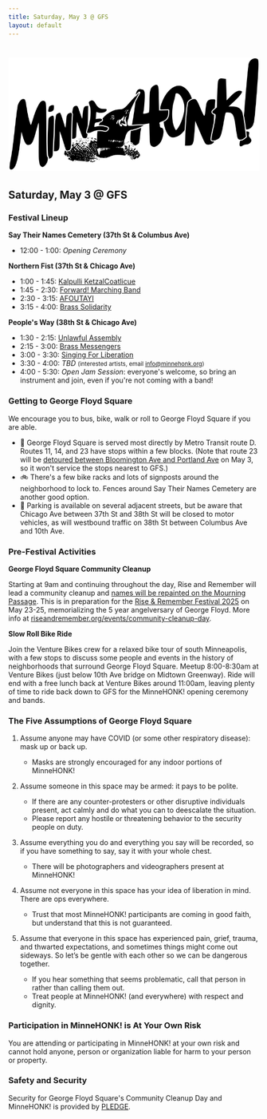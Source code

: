 ```yaml
---
title: Saturday, May 3 @ GFS
layout: default
---
```


# ![MinneHONK Banner](minnehonk.png)<span style="display:none">MinneHONK</span>

## Saturday, May 3 @ GFS

### Festival Lineup

**Say Their Names Cemetery (37th St & Columbus Ave)**
* 12:00 - 1:00: _Opening Ceremony_

**Northern Fist (37th St & Chicago Ave)**
* 1:00 - 1:45: [Kalpulli KetzalCoatlicue](https://www.danzaketzal.com/history)
* 1:45 - 2:30: [Forward! Marching Band](https://fmbwebsite.wixsite.com/forwardmb)
* 2:30 - 3:15: [AFOUTAYI](https://www.afoutayidmaco.com)
* 3:15 - 4:00: [Brass Solidarity](https://brasssolidarity.com/about/)

**People's Way (38th St & Chicago Ave)**
* 1:30 - 2:15: [Unlawful Assembly](http://unlawfulassembly.org)
* 2:15 - 3:00: [Brass Messengers](http://www.brassmessengers.com/about)
* 3:00 - 3:30: [Singing For Liberation](https://bit.ly/tcsongcircles)
* 3:30 - 4:00: _TBD_ <small>(interested artists, email [info@minnehonk.org](mailto:info@minnehonk.org))</small>
* 4:00 - 5:30: _Open Jam Session_: everyone's welcome, so bring an instrument and join, even if you're not coming with a band!

### Getting to George Floyd Square

We encourage you to bus, bike, walk or roll to George Floyd Square if you are able.

* 🚌 George Floyd Square is served most directly by Metro Transit route D. Routes 11, 14, and 23 have stops within a few blocks. (Note that route 23 will be [detoured between Bloomington Ave and Portland Ave](https://www.metrotransit.org/Data/sites/1/media/alert-maps/23-portbloom-269523.png) on May 3, so it won't service the stops nearest to GFS.)
* 🚲 There's a few bike racks and lots of signposts around the neighborhood to lock to. Fences around Say Their Names Cemetery are another good option.
* 🚗 Parking is available on several adjacent streets, but be aware that Chicago Ave between 37th St and 38th St will be closed to motor vehicles, as will westbound traffic on 38th St between Columbus Ave and 10th Ave.

### Pre-Festival Activities

**George Floyd Square Community Cleanup**

Starting at 9am and continuing throughout the day, Rise and Remember will lead a community cleanup and [names will be repainted on the Mourning Passage](https://georgefloydstreetart.omeka.net/items/show/3597). This is in preparation for the [Rise & Remember Festival 2025](https://riseandremember.org/festival/) on May 23-25, memorializing the 5 year angelversary of George Floyd.
More info at [riseandremember.org/events/community-cleanup-day](https://riseandremember.org/events/community-cleanup-day/).

**Slow Roll Bike Ride**

Join the Venture Bikes crew for a relaxed bike tour of south Minneapolis, with a few stops to discuss some people and events in the history of neighborhoods that surround George Floyd Square.
Meetup 8:00-8:30am at Venture Bikes (just below 10th Ave bridge on Midtown Greenway). Ride will end with a free lunch back at Venture Bikes around 11:00am, leaving plenty of time to ride back down to GFS for the MinneHONK! opening ceremony and bands.

### The Five Assumptions of George Floyd Square

1. Assume anyone may have COVID (or some other respiratory disease): mask up or back up.
    * Masks are strongly encouraged for any indoor portions of MinneHONK!

2. Assume someone in this space may be armed: it pays to be polite.
    * If there are any counter-protesters or other disruptive individuals present, act calmly and do what you can to deescalate the situation.
    * Please report any hostile or threatening behavior to the security people on duty.

3. Assume everything you do and everything you say will be recorded, so if you have something to say, say it with your whole chest.
    * There will be photographers and videographers present at MinneHONK!

4. Assume not everyone in this space has your idea of liberation in mind. There are ops everywhere.
    * Trust that most MinneHONK! participants are coming in good faith, but understand that this is not guaranteed.

5. Assume that everyone in this space has experienced pain, grief, trauma, and thwarted expectations, and sometimes things might come out sideways. So let’s be gentle with each other so we can be dangerous together.
    * If you hear something that seems problematic, call that person in rather than calling them out.
    * Treat people at MinneHONK! (and everywhere) with respect and dignity.

### Participation in MinneHONK! is At Your Own Risk

You are attending or participating in MinneHONK! at your own risk and cannot hold anyone, person or organization liable for harm to your person or property.

### Safety and Security

Security for George Floyd Square's Community Cleanup Day and MinneHONK! is provided by [PLEDGE](https://www.slaughterinvests.com/pledgetoprotect).

